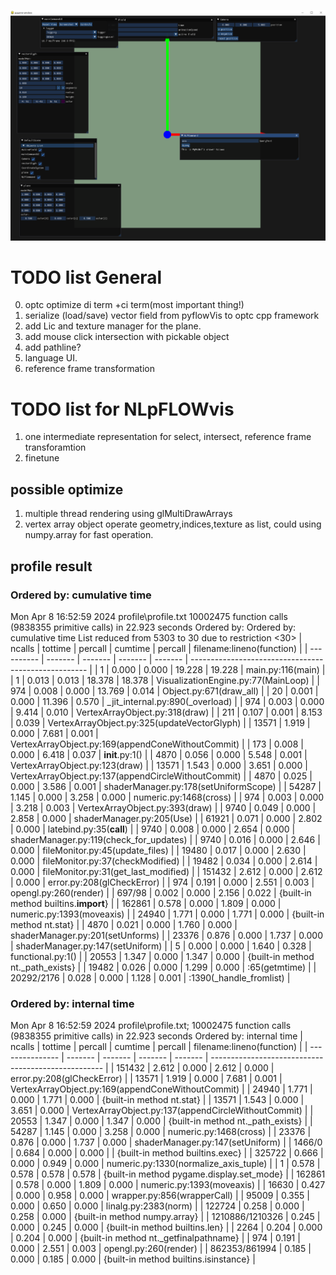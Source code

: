 ![alt text](assets/misc/image-1.png)

# TODO list General
0. optc optimize di term +ci term(most important thing!)
1. serialize (load/save)  vector field from pyflowVis to optc cpp framework
2. add Lic and texture manager for the plane.
3. add mouse click intersection with pickable object
4. add pathline?
5. language UI.
6. reference frame transformation

# TODO list for NLpFLOWvis
1. one intermediate representation for select, intersect, reference frame transforamtion
2. finetune 

## possible optimize 
1. multiple thread rendering using glMultiDrawArrays
2. vertex array object operate geometry,indices,texture as list, could using numpy.array for fast operation.

## profile result 

###    Ordered by: cumulative time
Mon Apr  8 16:52:59 2024    profile\profile.txt
         10002475 function calls (9838355 primitive calls) in 22.923 seconds
   Ordered by: Ordered by: cumulative time
   List reduced from 5303 to 30 due to restriction <30>
| ncalls     | tottime | percall | cumtime | percall | filename:lineno(function)                            |
| ---------- | ------- | ------- | ------- | ------- | ---------------------------------------------------- |
| 1          | 0.000   | 0.000   | 19.228  | 19.228  | main.py:116(main)                                    |
| 1          | 0.013   | 0.013   | 18.378  | 18.378  | VisualizationEngine.py:77(MainLoop)                  |
| 974        | 0.008   | 0.000   | 13.769  | 0.014   | Object.py:671(draw_all)                              |
| 20         | 0.001   | 0.000   | 11.396  | 0.570   | _jit_internal.py:890(_overload)                      |
| 974        | 0.003   | 0.000   | 9.414   | 0.010   | VertexArrayObject.py:318(draw)                       |
| 211        | 0.107   | 0.001   | 8.153   | 0.039   | VertexArrayObject.py:325(updateVectorGlyph)          |
| 13571      | 1.919   | 0.000   | 7.681   | 0.001   | VertexArrayObject.py:169(appendConeWithoutCommit)    |
| 173        | 0.008   | 0.000   | 6.418   | 0.037   | __init__.py:1(<module>)                              |
| 4870       | 0.056   | 0.000   | 5.548   | 0.001   | VertexArrayObject.py:123(draw)                       |
| 13571      | 1.543   | 0.000   | 3.651   | 0.000   | VertexArrayObject.py:137(appendCircleWithoutCommit)  |
| 4870       | 0.025   | 0.000   | 3.586   | 0.001   | shaderManager.py:178(setUniformScope)                |
| 54287      | 1.145   | 0.000   | 3.258   | 0.000   | numeric.py:1468(cross)                               |
| 974        | 0.003   | 0.000   | 3.218   | 0.003   | VertexArrayObject.py:393(draw)                       |
| 9740       | 0.049   | 0.000   | 2.858   | 0.000   | shaderManager.py:205(Use)                            |
| 61921      | 0.071   | 0.000   | 2.802   | 0.000   | latebind.py:35(__call__)                             |
| 9740       | 0.008   | 0.000   | 2.654   | 0.000   | shaderManager.py:119(check_for_updates)              |
| 9740       | 0.016   | 0.000   | 2.646   | 0.000   | fileMonitor.py:45(update_files)                      |
| 19480      | 0.017   | 0.000   | 2.630   | 0.000   | fileMonitor.py:37(checkModified)                     |
| 19482      | 0.034   | 0.000   | 2.614   | 0.000   | fileMonitor.py:31(get_last_modified)                 |
| 151432     | 2.612   | 0.000   | 2.612   | 0.000   | error.py:208(glCheckError)                           |
| 974        | 0.191   | 0.000   | 2.551   | 0.003   | opengl.py:260(render)                                |
| 697/98     | 0.002   | 0.000   | 2.156   | 0.022   | {built-in method builtins.__import__}                |
| 162861     | 0.578   | 0.000   | 1.809   | 0.000   | numeric.py:1393(moveaxis)                            |
| 24940      | 1.771   | 0.000   | 1.771   | 0.000   | {built-in method nt.stat}                            |
| 4870       | 0.021   | 0.000   | 1.760   | 0.000   | shaderManager.py:201(setUnforms)                     |
| 23376      | 0.876   | 0.000   | 1.737   | 0.000   | shaderManager.py:147(setUniform)                     |
| 5          | 0.000   | 0.000   | 1.640   | 0.328   | functional.py:1(<module>)                            |
| 20553      | 1.347   | 0.000   | 1.347   | 0.000   | {built-in method nt._path_exists}                    |
| 19482      | 0.026   | 0.000   | 1.299   | 0.000   | <frozen genericpath>:65(getmtime)                    |
| 20292/2176 | 0.028   | 0.000   | 1.128   | 0.001   | <frozen importlib._bootstrap>:1390(_handle_fromlist) |

###    Ordered by: internal time
Mon Apr  8 16:52:59 2024    profile\profile.txt; 10002475 function calls (9838355 primitive calls) in 22.923 seconds
   Ordered by: internal time
   | ncalls          | tottime | percall | cumtime | percall | filename:lineno(function)                           |
   | --------------- | ------- | ------- | ------- | ------- | --------------------------------------------------- |
   | 151432          | 2.612   | 0.000   | 2.612   | 0.000   | error.py:208(glCheckError)                          |
   | 13571           | 1.919   | 0.000   | 7.681   | 0.001   | VertexArrayObject.py:169(appendConeWithoutCommit)   |
   | 24940           | 1.771   | 0.000   | 1.771   | 0.000   | {built-in method nt.stat}                           |
   | 13571           | 1.543   | 0.000   | 3.651   | 0.000   | VertexArrayObject.py:137(appendCircleWithoutCommit) |
   | 20553           | 1.347   | 0.000   | 1.347   | 0.000   | {built-in method nt._path_exists}                   |
   | 54287           | 1.145   | 0.000   | 3.258   | 0.000   | numeric.py:1468(cross)                              |
   | 23376           | 0.876   | 0.000   | 1.737   | 0.000   | shaderManager.py:147(setUniform)                    |
   | 1466/0          | 0.684   | 0.000   | 0.000   |         | {built-in method builtins.exec}                     |
   | 325722          | 0.666   | 0.000   | 0.949   | 0.000   | numeric.py:1330(normalize_axis_tuple)               |
   | 1               | 0.578   | 0.578   | 0.578   | 0.578   | {built-in method pygame.display.set_mode}           |
   | 162861          | 0.578   | 0.000   | 1.809   | 0.000   | numeric.py:1393(moveaxis)                           |
   | 16630           | 0.427   | 0.000   | 0.958   | 0.000   | wrapper.py:856(wrapperCall)                         |
   | 95009           | 0.355   | 0.000   | 0.650   | 0.000   | linalg.py:2383(norm)                                |
   | 122724          | 0.258   | 0.000   | 0.258   | 0.000   | {built-in method numpy.array}                       |
   | 1210886/1210326 | 0.245   | 0.000   | 0.245   | 0.000   | {built-in method builtins.len}                      |
   | 2264            | 0.204   | 0.000   | 0.204   | 0.000   | {built-in method nt._getfinalpathname}              |
   | 974             | 0.191   | 0.000   | 2.551   | 0.003   | opengl.py:260(render)                               |
   | 862353/861994   | 0.185   | 0.000   | 0.185   | 0.000   | {built-in method builtins.isinstance}               |


